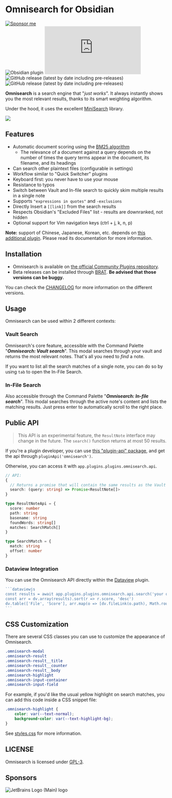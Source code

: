 # Omnisearch for Obsidian

[![Sponsor me](https://img.shields.io/badge/%E2%9D%A4%20Like%20this%20plugin%3F-Sponsor%20me!-ff69b4)](https://github.com/sponsors/scambier)  
![Obsidian plugin](https://img.shields.io/endpoint?url=https%3A%2F%2Fscambier.xyz%2Fobsidian-endpoints%2Fomnisearch.json)
![GitHub release (latest by date and asset)](https://img.shields.io/github/downloads/scambier/obsidian-omnisearch/latest/main.js)  
![GitHub release (latest by date including pre-releases)](https://img.shields.io/github/v/release/scambier/obsidian-omnisearch)
![GitHub release (latest by date including pre-releases)](https://img.shields.io/github/v/release/scambier/obsidian-omnisearch?include_prereleases&label=BRAT%20beta)

**Omnisearch** is a search engine that "_just works_". It always instantly shows you the most relevant results, thanks to its smart weighting algorithm.

Under the hood, it uses the excellent [MiniSearch](https://github.com/lucaong/minisearch) library.

![](https://raw.githubusercontent.com/scambier/obsidian-omnisearch/master/images/omnisearch.gif)

## Features

- Automatic document scoring using the [BM25 algorithm](https://github.com/lucaong/minisearch/issues/129#issuecomment-1046257399)
  - The relevance of a document against a query depends on the number of times the query terms appear in the document, its filename, and its headings
- Can search other plaintext files (configurable in settings)
- Workflow similar to "Quick Switcher" plugins
- Keyboard first: you never have to use your mouse
- Resistance to typos
- Switch between Vault and In-file search to quickly skim multiple results in a single note
- Supports `"expressions in quotes"` and `-exclusions`
- Directly Insert a `[[link]]` from the search results
- Respects Obsidian's "Excluded Files" list - results are downranked, not hidden
- Optional support for Vim navigation keys (ctrl + j, k, n, p)

**Note:** support of Chinese, Japanese, Korean, etc. depends on [this additional plugin](https://github.com/aidenlx/cm-chs-patch). Please read its documentation for more information.

## Installation

- Omnisearch is available on [the official Community Plugins repository](https://obsidian.md/plugins?search=Omnisearch).
- Beta releases can be installed through [BRAT](https://github.com/TfTHacker/obsidian42-brat). **Be advised that those versions can be buggy.**

You can check the [CHANGELOG](./CHANGELOG.md) for more information on the different versions.

## Usage

Omnisearch can be used within 2 different contexts:

### Vault Search

Omnisearch's core feature, accessible with the Command Palette "**_Omnisearch: Vault search_**". This modal searches through your vault and returns the most relevant notes. That's all you need to _find_ a note.

If you want to list all the search matches of a single note, you can do so by using `tab` to open the In-File Search.

### In-File Search 

Also accessible through the Command Palette "**_Omnisearch: In-file search_**". This modal searches through the active note's content and lists the matching results. Just press enter to automatically scroll to the right place.


## Public API

> This API is an experimental feature, the `ResultNote` interface may change in the future. The `search()` function returns at most 50 results.

If you're a plugin developer, you can use [this "plugin-api" package](https://github.com/vanakat/plugin-api), and get the api through `pluginApi('omnisearch')`.

Otherwise, you can access it with `app.plugins.plugins.omnisearch.api`.

```ts
// API:
{
  // Returns a promise that will contain the same results as the Vault modal
  search: (query: string) => Promise<ResultNote[]>
}

type ResultNoteApi = {
  score: number
  path: string
  basename: string
  foundWords: string[]
  matches: SearchMatch[]
}

type SearchMatch = {
  match: string
  offset: number
}
```

### Dataview Integration

You can use the Omnisearch API directly within the [Dataview](https://blacksmithgu.github.io/obsidian-dataview/) plugin.

~~~js
```dataviewjs
const results = await app.plugins.plugins.omnisearch.api.search('your query')
const arr = dv.array(results).sort(r => r.score, 'desc')
dv.table(['File', 'Score'], arr.map(o => [dv.fileLink(o.path), Math.round(o.score)]))
```
~~~

## CSS Customization

There are several CSS classes you can use to customize the appearance of Omnisearch.

```css
.omnisearch-modal
.omnisearch-result
.omnisearch-result__title
.omnisearch-result__counter
.omnisearch-result__body
.omnisearch-highlight
.omnisearch-input-container
.omnisearch-input-field
```

For example, if you'd like the usual yellow highlight on search matches, you can add this code inside a CSS snippet file:

```css
.omnisearch-highlight {
    color: var(--text-normal);
    background-color: var(--text-highlight-bg);
}
```

See [styles.css](./assets/styles.css) for more information.

## LICENSE

Omnisearch is licensed under [GPL-3](https://tldrlegal.com/license/gnu-general-public-license-v3-(gpl-3)).

## Sponsors

![JetBrains Logo (Main) logo](https://resources.jetbrains.com/storage/products/company/brand/logos/jb_beam.svg)
